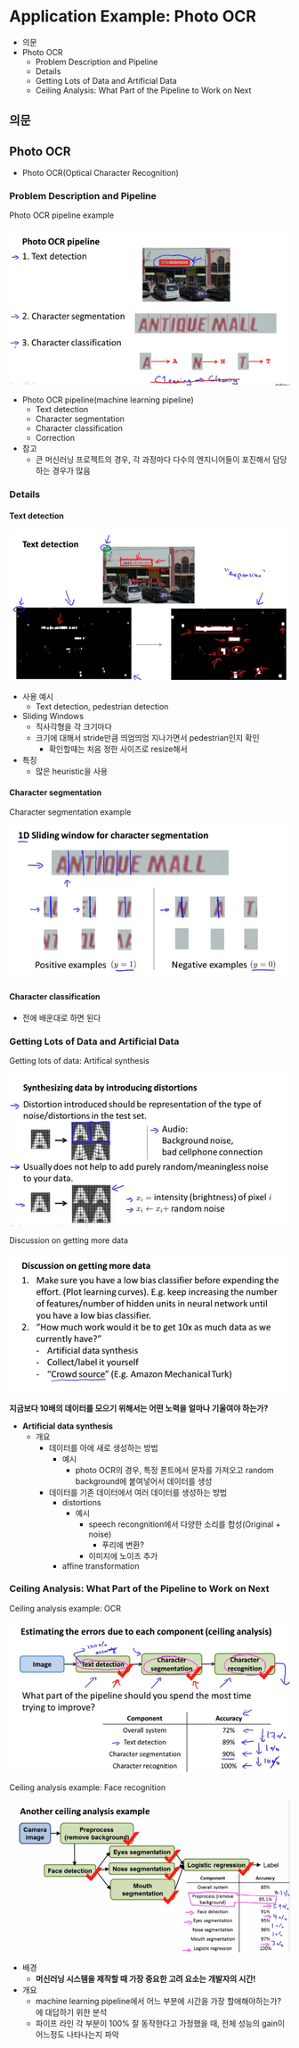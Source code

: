 # Application Example: Photo OCR

- 의문
- Photo OCR
  - Problem Description and Pipeline
  - Details
  - Getting Lots of Data and Artificial Data
  - Ceiling Analysis: What Part of the Pipeline to Work on Next

## 의문

## Photo OCR

- Photo OCR(Optical Character Recognition)

### Problem Description and Pipeline

Photo OCR pipeline example

![](./images/week11/photo_ocr_pipeline1.png)

- Photo OCR pipeline(machine learning pipeline)
  - Text detection
  - Character segmentation
  - Character classification
  - Correction
- 참고
  - 큰 머신러닝 프로젝트의 경우, 각 과정마다 다수의 엔지니어들이 포진해서 담당하는 경우가 많음

### Details

#### Text detection

![](./images/week11/sliding_windows1.png)

- 사용 예시
  - Text detection, pedestrian detection
- Sliding Windows
  - 직사각형을 각 크기마다
  - 크기에 대해서 stride만큼 띄엄띄엄 지나가면서 pedestrian인지 확인
    - 확인할때는 처음 정한 사이즈로 resize해서
- 특징
  - 많은 heuristic을 사용

#### Character segmentation

Character segmentation example

![](./images/week11/character_segmentation_example1.png)

#### Character classification

- 전에 배운대로 하면 된다

### Getting Lots of Data and Artificial Data

Getting lots of data: Artifical synthesis

![](./images/week11/getting_lots_of_data1.png)

Discussion on getting more data

![](./images/week11/getting_lots_of_data2.png)

**지금보다 10배의 데이터를 모으기 위해서는 어떤 노력을 얼마나 기울여야 하는가?**

- **Artificial data synthesis**
  - 개요
    - 데이터를 아에 새로 생성하는 방법
      - 예시
        - photo OCR의 경우, 특정 폰트에서 문자를 가져오고 random background에 붙여넣어서 데이터를 생성
    - 데이터를 기존 데이터에서 여러 데이터를 생성하는 방법
      - distortions
        - 예시
          - speech recongnition에서 다양한 소리를 합성(Original + noise)
            - 푸리에 변환?
          - 이미지에 노이즈 추가
      - affine transformation

### Ceiling Analysis: What Part of the Pipeline to Work on Next

Ceiling analysis example: OCR

![](./images/week11/ceiling_analysis1.png)

Ceiling analysis example: Face recognition

![](./images/week11/ceiling_analysis2.png)

- 배경
  - **머신러닝 시스템을 제작할 때 가장 중요한 고려 요소는 개발자의 시간!**
- 개요
  - machine learning pipeline에서 어느 부분에 시간을 가장 할애해야하는가? 에 대답하기 위한 분석
  - 파이프 라인 각 부분이 100% 잘 동작한다고 가정했을 때, 전체 성능의 gain이 어느정도 나타나는지 파악

